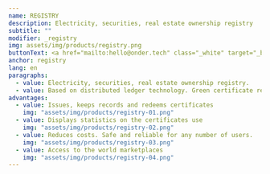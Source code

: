 ```yaml
---
name: REGISTRY
description: Electricity, securities, real estate ownership registry
subtitle: ""
modifier: _registry
img: assets/img/products/registry.png
buttonText: <a href="mailto:hello@onder.tech" class="_white" target="_blank">Request a demo</a>
anchor: registry
lang: en
paragraphs:
  - value: Electricity, securities, real estate ownership registry.
  - value: Based on distributed ledger technology. Green certificate registry developed in partnership with <a href="https://startblock.online/" target="_blank">StartBlock</a> validates, creates and manages digital assets that certify ownership of green energy.
advantages:
  - value: Issues, keeps records and redeems certificates
    img: "assets/img/products/registry-01.png"
  - value: Displays statistics on the certificates use
    img: "assets/img/products/registry-02.png"
  - value: Reduces costs. Safe and reliable for any number of users.
    img: "assets/img/products/registry-03.png"
  - value: Access to the world marketplaces
    img: "assets/img/products/registry-04.png"
---
```

